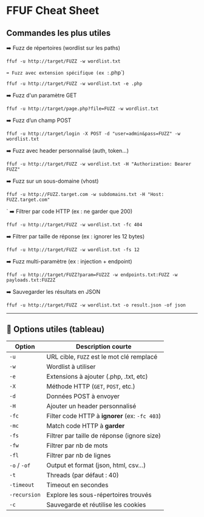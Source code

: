 #  FFUF Cheat Sheet 

##  Commandes les plus utiles

➡️ Fuzz de répertoires (wordlist sur les paths)
```
ffuf -u http://target/FUZZ -w wordlist.txt
```
`
➡️ Fuzz avec extension spécifique (ex : `.php`)
```
ffuf -u http://target/FUZZ -w wordlist.txt -e .php
```

➡️ Fuzz d'un paramètre GET
```
ffuf -u http://target/page.php?file=FUZZ -w wordlist.txt
```

➡️ Fuzz d’un champ POST
```
ffuf -u http://target/login -X POST -d "user=admin&pass=FUZZ" -w wordlist.txt
```

➡️ Fuzz avec header personnalisé (auth, token…)
```
ffuf -u http://target/FUZZ -w wordlist.txt -H "Authorization: Bearer FUZZ"
```

➡️ Fuzz sur un sous-domaine (vhost)
```
ffuf -u http://FUZZ.target.com -w subdomains.txt -H "Host: FUZZ.target.com"
```
`
➡️ Filtrer par code HTTP (ex : ne garder que 200)
```
ffuf -u http://target/FUZZ -w wordlist.txt -fc 404
```

➡️ Filtrer par taille de réponse (ex : ignorer les 12 bytes)
```
ffuf -u http://target/FUZZ -w wordlist.txt -fs 12
```

➡️ Fuzz multi-paramètre (ex : injection + endpoint)
```
ffuf -u http://target/FUZZ?param=FUZ2Z -w endpoints.txt:FUZZ -w payloads.txt:FUZ2Z
```

➡️ Sauvegarder les résultats en JSON

```
ffuf -u http://target/FUZZ -w wordlist.txt -o result.json -of json
```

---

## 🧩 Options utiles (tableau)

|Option|Description courte|
|---|---|
|`-u`|URL cible, `FUZZ` est le mot clé remplacé|
|`-w`|Wordlist à utiliser|
|`-e`|Extensions à ajouter (.php, .txt, etc)|
|`-X`|Méthode HTTP (`GET`, `POST`, etc.)|
|`-d`|Données POST à envoyer|
|`-H`|Ajouter un header personnalisé|
|`-fc`|Filter code HTTP à **ignorer** (ex: `-fc 403`)|
|`-mc`|Match code HTTP à **garder**|
|`-fs`|Filtrer par taille de réponse (ignore size)|
|`-fw`|Filtrer par nb de mots|
|`-fl`|Filtrer par nb de lignes|
|`-o` / `-of`|Output et format (json, html, csv…)|
|`-t`|Threads (par défaut : 40)|
|`-timeout`|Timeout en secondes|
|`-recursion`|Explore les sous-répertoires trouvés|
|`-c`|Sauvegarde et réutilise les cookies|
